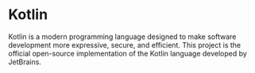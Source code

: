 # Kotlin
Kotlin is a modern programming language designed to make software development more expressive, secure, and efficient. This project is the official open-source implementation of the Kotlin language developed by JetBrains.
